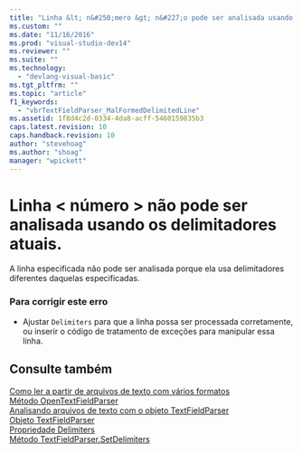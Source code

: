 ```yaml
---
title: "Linha &lt; n&#250;mero &gt; n&#227;o pode ser analisada usando os delimitadores atuais. | Microsoft Docs"
ms.custom: ""
ms.date: "11/16/2016"
ms.prod: "visual-studio-dev14"
ms.reviewer: ""
ms.suite: ""
ms.technology: 
  - "devlang-visual-basic"
ms.tgt_pltfrm: ""
ms.topic: "article"
f1_keywords: 
  - "vbrTextFieldParser_MalFormedDelimitedLine"
ms.assetid: 1f8d4c2d-0334-4da8-acff-5460159835b3
caps.latest.revision: 10
caps.handback.revision: 10
author: "stevehoag"
ms.author: "shoag"
manager: "wpickett"
---
```

# Linha &lt; n&#250;mero &gt; n&#227;o pode ser analisada usando os delimitadores atuais.
A linha especificada não pode ser analisada porque ela usa delimitadores diferentes daquelas especificadas.  
  
### Para corrigir este erro  
  
-   Ajustar `Delimiters` para que a linha possa ser processada corretamente, ou inserir o código de tratamento de exceções para manipular essa linha.  
  
## Consulte também  
 [Como ler a partir de arquivos de texto com vários formatos](../../visual-basic/developing-apps/programming/drives-directories-files/how-to-read-from-text-files-with-multiple-formats.md)   
 [Método OpenTextFieldParser](http://msdn.microsoft.com/pt-br/e5869f85-c078-485f-8323-8dc716494546)   
 [Analisando arquivos de texto com o objeto TextFieldParser](../../visual-basic/developing-apps/programming/drives-directories-files/parsing-text-files-with-the-textfieldparser-object.md)   
 [Objeto TextFieldParser](../../visual-basic/language-reference/objects/textfieldparser-object.md)   
 [Propriedade Delimiters](http://msdn.microsoft.com/pt-br/4eb18f4d-3011-40a9-b668-be93eed0444f)   
 [Método TextFieldParser.SetDelimiters](http://msdn.microsoft.com/pt-br/21fa40ec-5866-4d0e-9fd9-c708a190dcc9)